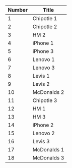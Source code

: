 | Number | Title |
|--------|-------|
| 1      | Chipotle 1      |
| 2      | Chipotle 2      |
| 3      | HM 2     |
| 4      | iPhone 1      |
| 5      | iPhone 3      |
| 6      | Lenovo 1      |
| 7      | Lenovo 3      |
| 8      | Levis 1      |
| 9      | Levis 2      |
| 10     | McDonalds 2      |
| 11     | Chipotle 3      |
| 12     | HM 1      |
| 13     | HM 3      |
| 14     | iPhone 2      |
| 15     | Lenovo 2      |
| 16     | Levis 3      |
| 17     | McDonalds 1      |
| 18     | McDonalds 3      |
